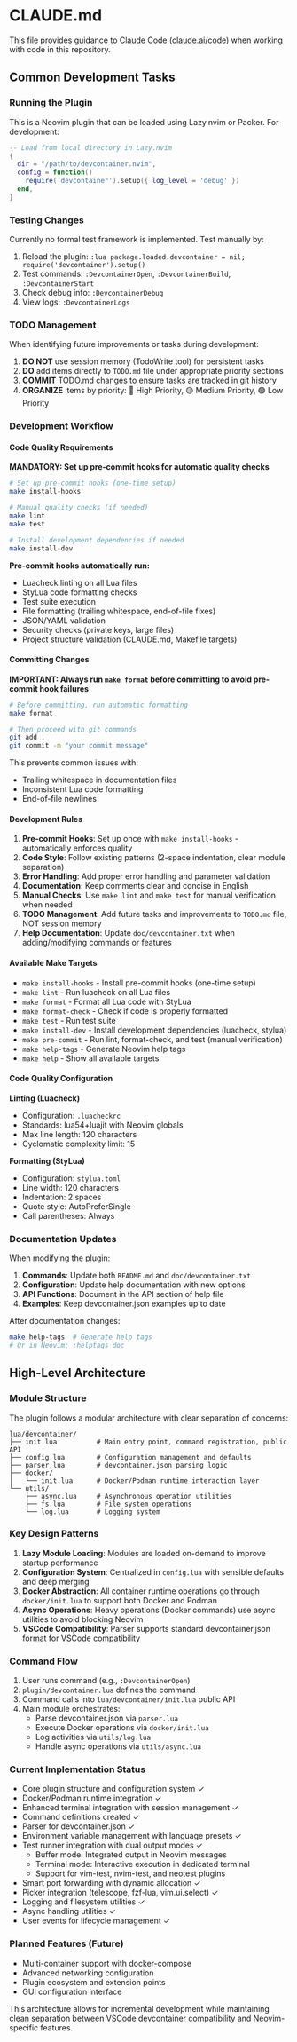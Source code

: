# CLAUDE.md

This file provides guidance to Claude Code (claude.ai/code) when working with code in this repository.

## Common Development Tasks

### Running the Plugin
This is a Neovim plugin that can be loaded using Lazy.nvim or Packer. For development:
```lua
-- Load from local directory in Lazy.nvim
{
  dir = "/path/to/devcontainer.nvim",
  config = function()
    require('devcontainer').setup({ log_level = 'debug' })
  end,
}
```

### Testing Changes
Currently no formal test framework is implemented. Test manually by:
1. Reload the plugin: `:lua package.loaded.devcontainer = nil; require('devcontainer').setup()`
2. Test commands: `:DevcontainerOpen`, `:DevcontainerBuild`, `:DevcontainerStart`
3. Check debug info: `:DevcontainerDebug`
4. View logs: `:DevcontainerLogs`

### TODO Management
When identifying future improvements or tasks during development:
1. **DO NOT** use session memory (TodoWrite tool) for persistent tasks
2. **DO** add items directly to `TODO.md` file under appropriate priority sections
3. **COMMIT** TODO.md changes to ensure tasks are tracked in git history
4. **ORGANIZE** items by priority: 🔴 High Priority, 🟡 Medium Priority, 🟢 Low Priority

### Development Workflow

#### Code Quality Requirements
**MANDATORY: Set up pre-commit hooks for automatic quality checks**
```bash
# Set up pre-commit hooks (one-time setup)
make install-hooks

# Manual quality checks (if needed)
make lint
make test

# Install development dependencies if needed
make install-dev
```

**Pre-commit hooks automatically run:**
- Luacheck linting on all Lua files
- StyLua code formatting checks
- Test suite execution
- File formatting (trailing whitespace, end-of-file fixes)
- JSON/YAML validation
- Security checks (private keys, large files)
- Project structure validation (CLAUDE.md, Makefile targets)

#### Committing Changes
**IMPORTANT: Always run `make format` before committing to avoid pre-commit hook failures**
```bash
# Before committing, run automatic formatting
make format

# Then proceed with git commands
git add .
git commit -m "your commit message"
```

This prevents common issues with:
- Trailing whitespace in documentation files
- Inconsistent Lua code formatting
- End-of-file newlines

#### Development Rules
1. **Pre-commit Hooks**: Set up once with `make install-hooks` - automatically enforces quality
2. **Code Style**: Follow existing patterns (2-space indentation, clear module separation)
3. **Error Handling**: Add proper error handling and parameter validation
4. **Documentation**: Keep comments clear and concise in English
5. **Manual Checks**: Use `make lint` and `make test` for manual verification when needed
6. **TODO Management**: Add future tasks and improvements to `TODO.md` file, NOT session memory
7. **Help Documentation**: Update `doc/devcontainer.txt` when adding/modifying commands or features

#### Available Make Targets
- `make install-hooks` - Install pre-commit hooks (one-time setup)
- `make lint` - Run luacheck on all Lua files
- `make format` - Format all Lua code with StyLua
- `make format-check` - Check if code is properly formatted
- `make test` - Run test suite
- `make install-dev` - Install development dependencies (luacheck, stylua)
- `make pre-commit` - Run lint, format-check, and test (manual verification)
- `make help-tags` - Generate Neovim help tags
- `make help` - Show all available targets

#### Code Quality Configuration
**Linting (Luacheck)**
- Configuration: `.luacheckrc`
- Standards: lua54+luajit with Neovim globals
- Max line length: 120 characters
- Cyclomatic complexity limit: 15

**Formatting (StyLua)**
- Configuration: `stylua.toml`
- Line width: 120 characters
- Indentation: 2 spaces
- Quote style: AutoPreferSingle
- Call parentheses: Always

### Documentation Updates
When modifying the plugin:
1. **Commands**: Update both `README.md` and `doc/devcontainer.txt`
2. **Configuration**: Update help documentation with new options
3. **API Functions**: Document in the API section of help file
4. **Examples**: Keep devcontainer.json examples up to date

After documentation changes:
```bash
make help-tags  # Generate help tags
# Or in Neovim: :helptags doc
```

## High-Level Architecture

### Module Structure
The plugin follows a modular architecture with clear separation of concerns:

```
lua/devcontainer/
├── init.lua          # Main entry point, command registration, public API
├── config.lua        # Configuration management and defaults
├── parser.lua        # devcontainer.json parsing logic
├── docker/
│   └── init.lua      # Docker/Podman runtime interaction layer
└── utils/
    ├── async.lua     # Asynchronous operation utilities
    ├── fs.lua        # File system operations
    └── log.lua       # Logging system
```

### Key Design Patterns

1. **Lazy Module Loading**: Modules are loaded on-demand to improve startup performance
2. **Configuration System**: Centralized in `config.lua` with sensible defaults and deep merging
3. **Docker Abstraction**: All container runtime operations go through `docker/init.lua` to support both Docker and Podman
4. **Async Operations**: Heavy operations (Docker commands) use async utilities to avoid blocking Neovim
5. **VSCode Compatibility**: Parser supports standard devcontainer.json format for VSCode compatibility

### Command Flow
1. User runs command (e.g., `:DevcontainerOpen`)
2. `plugin/devcontainer.lua` defines the command
3. Command calls into `lua/devcontainer/init.lua` public API
4. Main module orchestrates:
   - Parse devcontainer.json via `parser.lua`
   - Execute Docker operations via `docker/init.lua`
   - Log activities via `utils/log.lua`
   - Handle async operations via `utils/async.lua`

### Current Implementation Status
- Core plugin structure and configuration system ✓
- Docker/Podman runtime integration ✓
- Enhanced terminal integration with session management ✓
- Command definitions created ✓
- Parser for devcontainer.json ✓
- Environment variable management with language presets ✓
- Test runner integration with dual output modes ✓
  - Buffer mode: Integrated output in Neovim messages
  - Terminal mode: Interactive execution in dedicated terminal
  - Support for vim-test, nvim-test, and neotest plugins
- Smart port forwarding with dynamic allocation ✓
- Picker integration (telescope, fzf-lua, vim.ui.select) ✓
- Logging and filesystem utilities ✓
- Async handling utilities ✓
- User events for lifecycle management ✓

### Planned Features (Future)
- Multi-container support with docker-compose
- Advanced networking configuration
- Plugin ecosystem and extension points
- GUI configuration interface

This architecture allows for incremental development while maintaining clean separation between VSCode devcontainer compatibility and Neovim-specific features.
